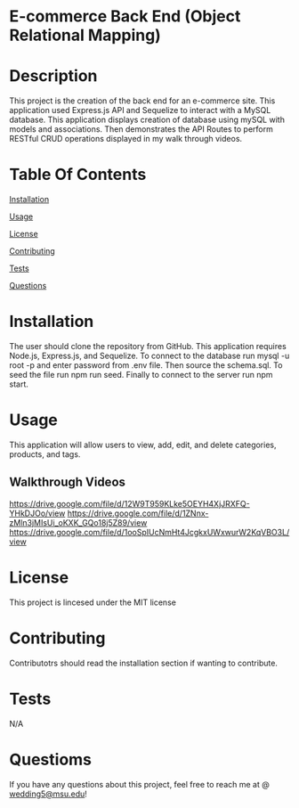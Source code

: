 # E-commerce Back End (Object Relational Mapping)

# Description 
This project is the creation of the back end for an e-commerce site. This application used Express.js API and Sequelize to interact with a MySQL database. This application displays creation of database using mySQL with models and associations. Then demonstrates the API Routes to perform RESTful CRUD operations displayed in my walk through videos.

# Table Of Contents 
[Installation](#Installation)

[Usage](#Usage)

[License](#License)

[Contributing](#Contributing)

[Tests](#Tests)

[Questions](#Questions)

# Installation
The user should clone the repository from GitHub. This application requires Node.js, Express.js, and Sequelize. To connect to the database run mysql -u root -p and enter password from .env file. Then source the schema.sql. To seed the file run npm run seed. Finally to connect to the server run npm start.

# Usage
This application will allow users to view, add, edit, and delete categories, products, and tags.

## Walkthrough Videos
https://drive.google.com/file/d/12W9T959KLke5OEYH4XjJRXFQ-YHkDJOo/view
https://drive.google.com/file/d/1ZNnx-zMln3jMIsUi_oKXK_GQo18j5Z89/view
https://drive.google.com/file/d/1ooSpIUcNmHt4JcgkxUWxwurW2KqVBO3L/view


# License
This project is lincesed under the MIT license

# Contributing
Contributotrs should read the installation section if wanting to contribute.
# Tests
N/A

# Questioms
If you have any questions about this project, feel free to reach me at @ wedding5@msu.edu!
